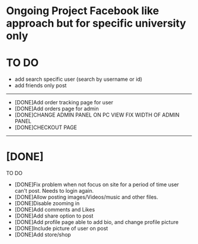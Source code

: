 # Ongoing Project Facebook like approach but for specific university only


# TO DO
- add search specific user (search by username or id)
- add friends only post


------------------------------------------------------------------------------------------------------------

- [DONE]Add order tracking page for user
- [DONE]Add orders page for admin
- [DONE]CHANGE ADMIN PANEL ON PC VIEW FIX WIDTH OF ADMIN PANEL
- [DONE]CHECKOUT PAGE

------------------------------------------------------------------------------------------------------------

# [DONE]
TO DO
- [DONE]Fix problem when not focus on site for a period of time user can't post. Needs to login again.
- [DONE]Allow posting images/Videos/music and other files.
- [DONE]Disable zooming in
- [DONE]Add comments and Likes
- [DONE]Add share option to post
- [DONE]Add profile page able to add bio, and change profile picture
- [DONE]Include picture of user on post
- [DONE]Add store/shop

 
